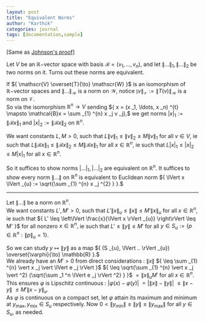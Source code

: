 ```yaml
---
layout: post
title: "Equivalent Norms"
author: "Karthik"
categories: journal
tags: [documentation,sample]
---
```


[Same as [Johnson's proof](https://math.mit.edu/~stevenj/18.335/norm-equivalence.pdf)] 

Let ${ V }$ be an ${ \mathbb{R}- }$vector space with basis ${ \mathcal{B} = (v _1, \ldots, v _n) },$ and let ${ \lVert \ldots \rVert _{1}, \lVert \ldots \rVert _{2} }$ be two norms on it. Turns out these norms are equivalent. 

If ${ \mathscr{V} \overset{T}{\to} \mathscr{W} }$ is an isomorphism of ${\mathbb{R}-}$vector spaces and ${ \lVert \ldots \rVert _{\mathscr{W}} }$ is a norm on ${ \mathscr{W} },$ notice ${ \lVert v \rVert _{\mathscr{V}} := \lVert T(v) \rVert _{\mathscr{W}} }$ is a norm on ${ \mathscr{V} }.$   
So via the isomorphism ${ \mathbb{R} ^n \to V }$ sending ${ x = (x _1, \ldots, x _n) ^{t} \mapsto \mathcal{B}x = \sum _{1} ^{n} x _j v _j},$ we get norms ${ \vert x \vert _{1} := \lVert \mathcal{B} x \rVert _{1} }$ and ${ \vert x \vert _{2} := \lVert \mathcal{B}x \rVert _{2} }$ on ${ \mathbb{R} ^n }.$ 

We want constants ${ L, M \gt 0 , }$ such that ${ L \lVert v \rVert _{1} \leq \lVert v \rVert _{2} \leq M \lVert v \rVert _{1} }$ for all ${ v \in V  },$ ie such that ${ L \lVert \mathcal{B}x \rVert _{1} \leq \lVert \mathcal{B}x \rVert _{2} \leq M \lVert \mathcal{B}x \rVert _{1} }$ for all ${ x \in \mathbb{R} ^n },$ ie such that ${ L \vert x \vert _{1} \leq \vert x \vert _{2} \leq M \vert x \vert _{1} }$ for all ${ x \in \mathbb{R} ^n }.$
   
So it suffices to show norms ${ \vert \ldots \vert _{1}, \vert \ldots \vert _{2} }$ are equivalent on ${ \mathbb{R} ^n }.$ It suffices to show every norm ${ \lVert \ldots \rVert }$ on ${ \mathbb{R} ^n }$ is equivalent to Euclidean norm ${ \lVert x \lVert _{u} := \sqrt{\sum _{1} ^{n} x _j ^{2} } }.$   

---

Let ${ \lVert \ldots \rVert }$ be a norm on ${ \mathbb{R} ^n }.$   
We want constants ${ L', M' \gt 0, }$ such that ${ L'  \lVert x \rVert _{u} \leq \lVert x \rVert \leq M' \lVert x \rVert _{u} }$ for all ${ x \in \mathbb{R} ^n },$ ie such that ${ L' \leq \left\lVert \frac{x}{\lVert x \rVert _{u}} \right\rVert \leq M' }$ for all nonzero ${ x \in \mathbb{R} ^n },$ ie such that ${ L' \leq \lVert y \rVert \leq M' }$ for all ${ y \in S _{u} := \lbrace p \in \mathbb{R} ^n : \lVert p \rVert _{u} = 1 \rbrace.  }$ 

So we can study ${ y \mapsto \lVert y \rVert }$ as a map  ${ (S _{u}, \lVert .. \rVert _{u}) \overset{\varphi}{\to} \mathbb{R} }.$   
We already have an ${ M' \gt 0 }$ from direct considerations : ${ \lVert x \rVert }$ ${ \leq \sum _{1} ^{n} \vert x _j \vert \lVert e _j \rVert }$ ${ \leq \sqrt{\sum _{1} ^{n} \vert x _j \vert ^2}  {\sqrt{\sum _1 ^n \lVert e _j \rVert ^2} } }$ ${ = \lVert x \rVert _{u} M' }$ for all ${ x \in \mathbb{R} ^n }.$   
This ensures ${ \varphi }$ is Lipschitz  continuous : ${ \vert \varphi(x) - \varphi(y) \vert }$ ${ = \vert \lVert x \rVert - \lVert y \rVert \vert }$ ${ \leq \lVert x - y \rVert }$ ${ \leq M' \lVert x - y \rVert _{u} .}$   
As ${ \varphi }$ is continuous on a compact set, let ${ \varphi }$ attain its maximum and minimum at ${ y _{\text{max}} , y _{\text{mix}} \in S _{u} }$ respectively. Now ${ 0 \lt \lVert y _{\text{min}} \rVert \leq \lVert y \rVert  \leq \lVert y _{\text{max}} \rVert }$ for all ${ y \in S _{u} },$ as needed. 

